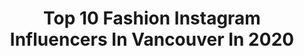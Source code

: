 ---
title: Top 10 Fashion Instagram Influencers In Vancouver In 2020
description: >-
  Find top fashion Instagram influencers in Vancouver in 2020. Most popular hashtags: #fashion #styleinspo #revolveme #style.
platform: Instagram
profiles:
  - username: "imaansaboune"
    fullname: >-
      Imaan Sabouné
    location: "Canada"
    followers: 21347
    engagement: 205
    commentsToLikes: 0.195277
    id: ck5q1j7rcb94x0i118ogiwjbb
    verified: false
    hashtags: "#nastygal, #nastygalsdoitbetter, #princesspolly, #revolveme"
  - username: "baileymarshall"
    fullname: >-
      BAI
    location: "Canada"
    followers: 14126
    engagement: 285
    commentsToLikes: 0.066505
    id: ck5q9e843anz20i11v0fluzs1
    verified: false
    hashtags: "#homelovers, #homedecorinspo, #homedecorlovers, #decorlovers"
  - username: "beautybyazadeh"
    fullname: >-
      Makeup & Hair Artist Vancouver
    location: "Canada"
    followers: 40795
    engagement: 81
    commentsToLikes: 0.088876
    id: ck6tieee60k480j71nhczwwlj
    verified: false
    hashtags: "#hairtrial, #valentinesday, #chinesemakeup, #yearoftherat"
  - username: "aurelafashionista"
    fullname: >-
      Aurela Nasedkin
    location: "Canada"
    followers: 157398
    engagement: 90
    commentsToLikes: 0.091307
    id: ck0tv8m4iabzl0i19t4aimlpi
    verified: false
    hashtags: "#runningismytherapy, #revolveme, #healthylifestyle, #healthtipsoftheday"
  - username: "gia.metric"
    fullname: >-
      🄶🄸🄰 🄼🄴🅃🅁🄸🄲
    location: "Canada"
    followers: 7658
    engagement: 965
    commentsToLikes: 0.079799
    id: ck5hq62pyskd20i11ptoivgo9
    verified: false
    hashtags: "#welovequeens, #beinggia, #myartistcommunity, #model"
  - username: "xox.loveandfashion"
    fullname: >-
      𝐆𝐥𝐞𝐧𝐧 & 𝐊𝐡𝐚𝐲 | Fashion 🇵🇭🇨🇦
    location: "Canada"
    followers: 17539
    engagement: 409
    commentsToLikes: 0.123654
    id: ck55ja79lwlq60i11r5nr177w
    verified: false
    hashtags: "#couplesconnect, #vancitywears, #coupleselfie, #sneakers"
  - username: "simranahmed30"
    fullname: >-
      Simran Ahmed | Vancouver
    location: "Canada"
    followers: 17281
    engagement: 608
    commentsToLikes: 0.447338
    id: ck5q3gvq6koz10i11g628xc4w
    verified: false
    hashtags: "#simran, #influencehercollective, #throwback, #throwbackthursday"
  - username: "theopenjournal"
    fullname: >-
      T A S H A
    location: "Canada"
    followers: 20337
    engagement: 419
    commentsToLikes: 0.059091
    id: ck5q95z1j9kcw0i118jfk13qa
    verified: false
    hashtags: "#gifted, #linkinbio, #ad, #pinkshirtday"
  - username: "zaraynaf"
    fullname: >-
      Zarayna F.
    location: "Canada"
    followers: 83716
    engagement: 529
    commentsToLikes: 0.032767
    id: ck13c2352y8vz0i19ib6rdloj
    verified: false
    hashtags: "#revolveme, #diptyque, #35mm, #getnastygal"
  - username: "evan_bates"
    fullname: >-
      Evan Bates
    location: "Canada"
    followers: 41345
    engagement: 726
    commentsToLikes: 0.011690
    id: ck5hpa8j6r0mt0i11d9c3wdoo
    verified: true
    hashtags: "#cowboy, #sport, #ifp2019, #repost"
---